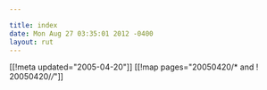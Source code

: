 ```yaml
---

title: index
date: Mon Aug 27 03:35:01 2012 -0400
layout: rut
---
```


[[!meta updated="2005-04-20"]]
[[!map pages="20050420/* and ! 20050420/*/*"]]
